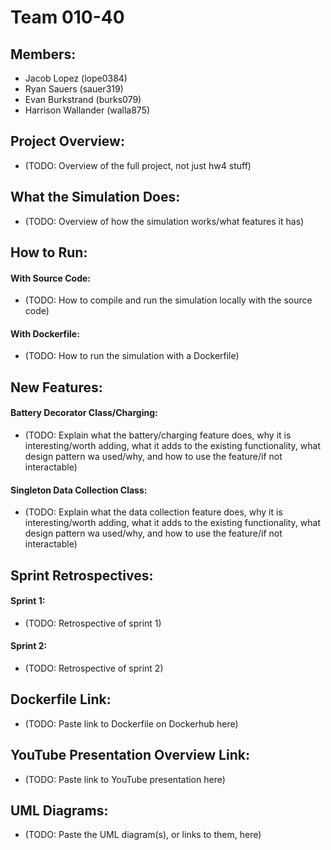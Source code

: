 # Team 010-40

## Members:
 - Jacob Lopez (lope0384)
 - Ryan Sauers (sauer319)
 - Evan Burkstrand (burks079)
 - Harrison Wallander (walla875)


## Project Overview:
 - (TODO: Overview of the full project, not just hw4 stuff)


## What the Simulation Does:
 - (TODO: Overview of how the simulation works/what features it has)


## How to Run:
#### With Source Code:
 - (TODO: How to compile and run the simulation locally with the source code)
#### With Dockerfile:
 - (TODO: How to run the simulation with a Dockerfile)


## New Features:
#### Battery Decorator Class/Charging:
 - (TODO: Explain what the battery/charging feature does, why it is interesting/worth adding, what it adds to the existing functionality, what design pattern wa used/why, and how to use the feature/if not interactable)
#### Singleton Data Collection Class:
 - (TODO: Explain what the data collection feature does, why it is interesting/worth adding, what it adds to the existing functionality, what design pattern wa used/why, and how to use the feature/if not interactable)


## Sprint Retrospectives:
#### Sprint 1:
 - (TODO: Retrospective of sprint 1)
#### Sprint 2:
 - (TODO: Retrospective of sprint 2)


## Dockerfile Link: 
 - (TODO: Paste link to Dockerfile on Dockerhub here)


## YouTube Presentation Overview Link: 
 - (TODO: Paste link to YouTube presentation here)


## UML Diagrams:
 - (TODO: Paste the UML diagram(s), or links to them, here)

